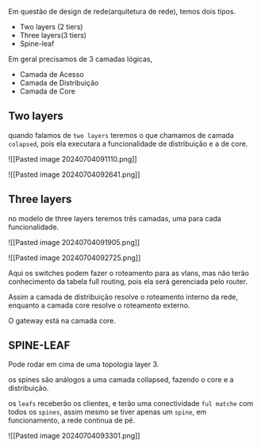 Em questão de design de rede(arquitetura de rede), temos dois tipos.

- Two layers (2 tiers)
- Three layers(3 tiers)
- Spine-leaf

Em geral precisamos de 3 camadas lógicas, 

- Camada de Acesso
- Camada de Distribuição
- Camada de Core

## Two layers

quando falamos de `two layers` teremos o que chamamos de camada `colapsed`, pois ela executara a funcionalidade de distribuição e a de core.

![[Pasted image 20240704091110.png]]

![[Pasted image 20240704092641.png]]

## Three layers

no modelo de three layers teremos três camadas, uma para cada funcionalidade.

![[Pasted image 20240704091905.png]]

![[Pasted image 20240704092725.png]]

Aqui os switches podem fazer o roteamento para as vlans, mas não terão conhecimento da tabela full routing, pois ela será gerenciada pelo router.

Assim a camada de distribuição resolve o roteamento interno da rede, enquanto a camada core resolve o roteamento externo.

O gateway está na camada core.

## SPINE-LEAF

Pode rodar em cima de uma topologia layer 3.

os spines são análogos a uma camada collapsed, fazendo o core e a distribuição.

os `leafs` receberão os clientes, e terão uma conectividade `ful matche` com todos os `spines`, assim mesmo se tiver apenas um `spine`, em funcionamento, a rede continua de pé.


![[Pasted image 20240704093301.png]]